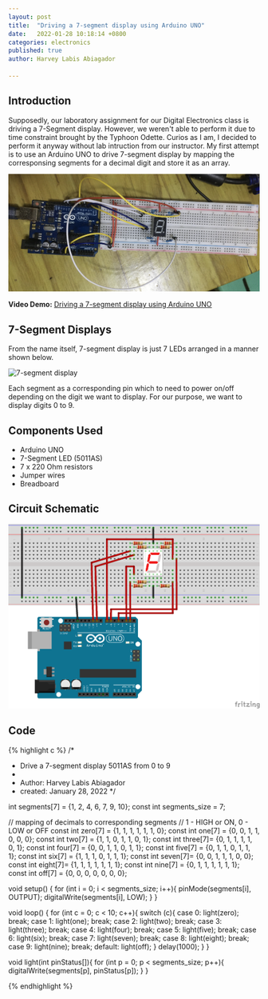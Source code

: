 ```yaml
---
layout: post
title:  "Driving a 7-segment display using Arduino UNO"
date:   2022-01-28 10:18:14 +0800
categories: electronics
published: true
author: Harvey Labis Abiagador

---
```


## Introduction
Supposedly, our laboratory assignment for our Digital Electronics class is driving a 7-Segment display. However, we weren't able to perform it due to time constraint brought by the Typhoon Odette. Curios as I am, I decided to perform it anyway without lab intruction from our instructor. My first attempt is to use an Arduino UNO to drive 7-segment display by mapping the corresponsing segments for a decimal digit and store it as an array.

![Circuit](/assets/sevenSegment/circuit_real.jpg)

**Video Demo:** [Driving a 7-segment display using Arduino UNO](https://www.youtube.com/watch?v=9R8G8nqu0_o)

## 7-Segment Displays
From the name itself, 7-segment display is just 7 LEDs arranged in a manner shown below.

![7-segment display](https://www.jameco.com/Jameco/workshop/TechTip/working-with-seven-segment-displays-fig1.jpg)

Each segment as a corresponding pin which to need to power on/off depending on the digit we want to display. For our purpose, we want to display digits 0 to 9.

## Components Used
- Arduino UNO 
- 7-Segment LED (5011AS)
- 7 x 220 Ohm resistors
- Jumper wires
- Breadboard

## Circuit Schematic 
![Circuit on Breadboard](/assets/sevenSegment/sevenSeg_arduino_fritzing_bb.png)

## Code
{% highlight c %}
/* 
 * Drive a 7-segment display 5011AS from 0 to 9
 * 
 * Author: Harvey Labis Abiagador
 * created: January 28, 2022
 */

int segments[7] =  {1, 2, 4, 6, 7, 9, 10};
const int segments_size = 7;

// mapping of decimals to corresponding segments
// 1 - HIGH or ON, 0 - LOW or OFF
const int zero[7] = {1, 1, 1, 1, 1, 1, 0};
const int one[7]  = {0, 0, 1, 1, 0, 0, 0};
const int two[7]  = {1, 1, 0, 1, 1, 0, 1};
const int three[7]= {0, 1, 1, 1, 1, 0, 1};
const int four[7] = {0, 0, 1, 1, 0, 1, 1};
const int five[7] = {0, 1, 1, 0, 1, 1, 1};
const int six[7]  = {1, 1, 1, 0, 1, 1, 1};
const int seven[7]= {0, 0, 1, 1, 1, 0, 0};
const int eight[7]= {1, 1, 1, 1, 1, 1, 1};
const int nine[7] = {0, 1, 1, 1, 1, 1, 1};
const int off[7]  = {0, 0, 0, 0, 0, 0, 0};


void setup() {
  for (int i = 0; i < segments_size; i++){
    pinMode(segments[i], OUTPUT);
    digitalWrite(segments[i], LOW);
    } 
}

void loop() {
  for (int c = 0; c < 10; c++){
    switch (c){
      case 0:
        light(zero);
        break;
      case 1:
        light(one);
        break;
      case 2:
        light(two);
        break;
      case 3:
        light(three);
        break;
      case 4:
        light(four);
        break;
      case 5:
        light(five);
         break;
      case 6:
        light(six);
        break;
      case 7:
        light(seven);
        break;
      case 8:
        light(eight);
        break;
      case 9:
        light(nine);
        break;
      default:
        light(off);
      }
    delay(1000);
  }
}

void light(int pinStatus[]){
  for (int p = 0; p < segments_size; p++){
    digitalWrite(segments[p], pinStatus[p]);
    }
}

{% endhighlight %}

